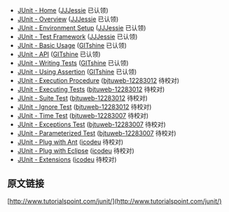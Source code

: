 - [JUnit - Home](index.md) ([JJJessie](https://github.com/JJJessie) 已认领)
- [JUnit - Overview](overview.md)  ([JJJessie](https://github.com/JJJessie) 已认领)
- [JUnit - Environment Setup](environment-setup.md)  ([JJJessie](https://github.com/JJJessie) 已认领)
- [JUnit - Test Framework](test-framework.md) ([JJJessie](https://github.com/JJJessie) 已认领)
- [JUnit - Basic Usage](basic-usage.md)  ([GITshine](https://github.com/GITshine) 已认领)
- [JUnit - API](api.md)  ([GITshine](https://github.com/GITshine) 已认领)
- [JUnit - Writing Tests](writing-tests.md)  ([GITshine](https://github.com/GITshine) 已认领)
- [JUnit - Using Assertion](using-assertion.md)  ([GITshine](https://github.com/GITshine) 已认领)
- [JUnit - Execution Procedure](execution-procedure.md) ([bjtuweb-12283012](https://github.com/bjtuweb-12283012) 待校对)
- [JUnit - Executing Tests](executing-tests.md) ([bjtuweb-12283012](https://github.com/bjtuweb-12283012) 待校对)
- [JUnit - Suite Test](suite-test.md) ([bjtuweb-12283012](https://github.com/bjtuweb-12283012) 待校对)
- [JUnit - Ignore Test](ignore-test.md) ([bjtuweb-12283012](https://github.com/bjtuweb-12283012) 待校对)
- [JUnit - Time Test](time-test.md) ([bjtuweb-12283007](https://github.com/bjtuweb-12283007) 待校对)
- [JUnit - Exceptions Test](exceptions-test.md) ([bjtuweb-12283007](https://github.com/bjtuweb-12283007) 待校对)
- [JUnit - Parameterized Test](parameterized-test.md) ([bjtuweb-12283007](https://github.com/bjtuweb-12283007) 待校对)
- [JUnit - Plug with Ant](plug-with-ant.md) ([icodeu](https://github.com/icodeu) 待校对)
- [JUnit - Plug with Eclipse](plug-with-eclipse.md) ([icodeu](https://github.com/icodeu) 待校对)
- [JUnit - Extensions](extensions.md) ([icodeu](https://github.com/icodeu) 待校对)


## 原文链接

[http://www.tutorialspoint.com/junit/](http://www.tutorialspoint.com/junit/)
